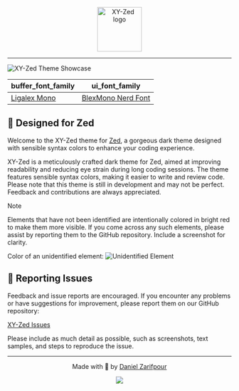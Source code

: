 <div align="center">
  <br>
  <img alt="XY-Zed logo" width="" height="100" src="public/logo.png">
</div>

---

![XY-Zed Theme Showcase](public/screenshots/example.png)

<div align="center">

| buffer_font_family  | ui_font_family  |
|---|---|
| [Ligalex Mono](https://github.com/ToxicFrog/Ligaturizer)  | [BlexMono Nerd Font](https://www.nerdfonts.com/font-downloads)  |

</div>

## 🎯 Designed for Zed

Welcome to the XY-Zed theme for [Zed](https://zed.dev), a gorgeous dark theme designed with sensible syntax colors to enhance your coding experience.

XY-Zed is a meticulously crafted dark theme for Zed, aimed at improving readability and reducing eye strain during long coding sessions. The theme features sensible syntax colors, making it easier to write and review code. Please note that this theme is still in development and may not be perfect. Feedback and contributions are always appreciated.

> [!Note]
> Elements that have not been identified are intentionally colored in bright red to make them more visible. If you come across any such elements, please assist by reporting them to the GitHub repository. Include a screenshot for clarity.
>
> Color of an unidentified element: ![Unidentified Element](public/screenshots/unidentified.png)

## 🚨 Reporting Issues

Feedback and issue reports are encouraged. If you encounter any problems or have suggestions for improvement, please report them on our GitHub repository:

[XY-Zed Issues](https://github.com/zarifpour/xy-zed/issues)

Please include as much detail as possible, such as screenshots, text samples, and steps to reproduce the issue.

---

<div align=center>

  Made with 💚 by <a href="https://zarifpour.xyz">Daniel Zarifpour</a>

  <a href="https://www.buymeacoffee.com/zarifpour"><img src="https://img.buymeacoffee.com/button-api/?text=Help me love&emoji=♥️&slug=zarifpour&button_colour=ffbbb6&font_colour=000000&font_family=Cookie&outline_colour=FF0000&coffee_colour=FFDD00" /></a>
</div>
